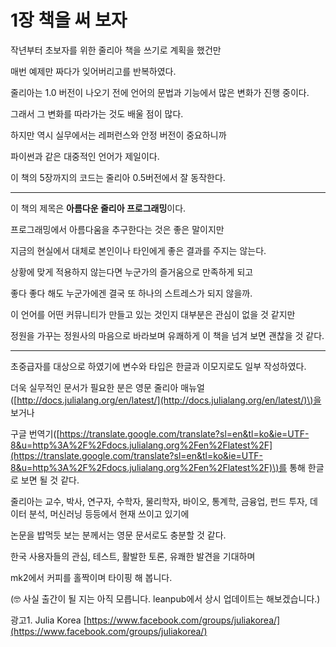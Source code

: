 # 1장 책을 써 보자

작년부터 초보자를 위한 줄리아 책을 쓰기로 계획을 했건만

매번 예제만 짜다가 잊어버리고를 반복하였다.

줄리아는 1.0 버전이 나오기 전에 언어의 문법과 기능에서 많은 변화가 진행 중이다.

그래서 그 변화를 따라가는 것도 배울 점이 많다.

하지만 역시 실무에서는 레퍼런스와 안정 버전이 중요하니까

파이썬과 같은 대중적인 언어가 제일이다.

이 책의 5장까지의 코드는 줄리아 0.5버전에서 잘 동작한다.

---

이 책의 제목은 **아름다운 줄리아 프로그래밍**이다.

프로그래밍에서 아름다움을 추구한다는 것은 좋은 말이지만

지금의 현실에서 대체로 본인이나 타인에게 좋은 결과를 주지는 않는다.

상황에 맞게 적용하지 않는다면 누군가의 즐거움으로 만족하게 되고

좋다 좋다 해도 누군가에겐 결국 또 하나의 스트레스가 되지 않을까.

이 언어를 어떤 커뮤니티가 만들고 있는 것인지 대부분은 관심이 없을 것 같지만

정원을 가꾸는 정원사의 마음으로 바라보며 유쾌하게 이 책을 넘겨 보면 괜찮을 것 같다.

---

초중급자를 대상으로 하였기에 변수와 타입은 한글과 이모지로도 일부 작성하였다.

더욱 실무적인 문서가 필요한 분은 영문 줄리아 매뉴얼\([http://docs.julialang.org/en/latest/](http://docs.julialang.org/en/latest/)\)을 보거나

구글 번역기\([https://translate.google.com/translate?sl=en&tl=ko&ie=UTF-8&u=http%3A%2F%2Fdocs.julialang.org%2Fen%2Flatest%2F](https://translate.google.com/translate?sl=en&tl=ko&ie=UTF-8&u=http%3A%2F%2Fdocs.julialang.org%2Fen%2Flatest%2F)\)를 통해 한글로 보면 될 것 같다.

줄리아는 교수, 박사, 연구자, 수학자, 물리학자, 바이오, 통계학, 금융업, 펀드 투자, 데이터 분석, 머신러닝 등등에서 현재 쓰이고 있기에

논문을 밥먹듯 보는 분께서는 영문 문서로도 충분할 것 같다.

한국 사용자들의 관심, 테스트, 활발한 토론, 유쾌한 발견을 기대하며

mk2에서 커피를 홀짝이며 타이핑 해 봅니다.

\(🤓 사실 출간이 될 지는 아직 모릅니다. leanpub에서 상시 업데이트는 해보겠습니다.\)

광고1. Julia Korea [https://www.facebook.com/groups/juliakorea/](https://www.facebook.com/groups/juliakorea/)

